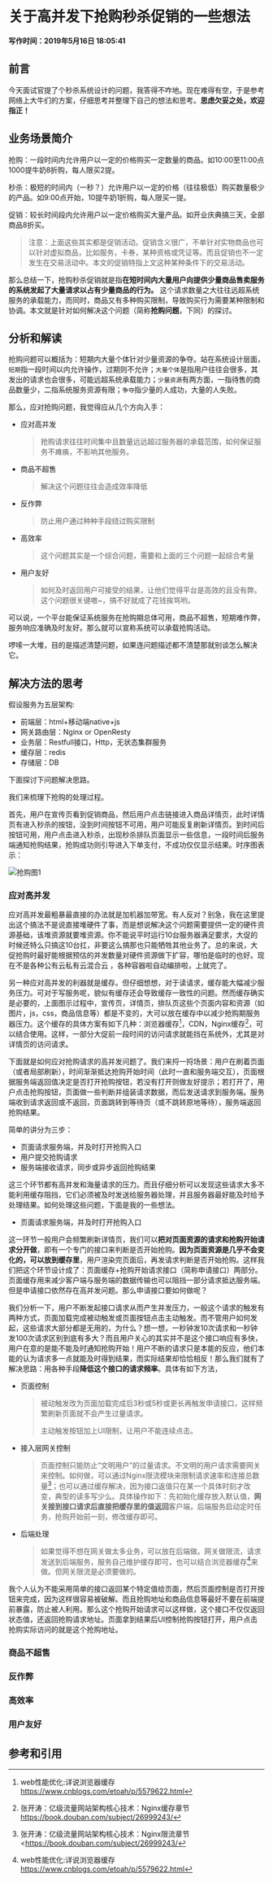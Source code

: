 # 关于高并发下抢购秒杀促销的一些想法

**写作时间：2019年5月16日 18:05:41**

## 前言

今天面试官提了个秒杀系统设计的问题，我答得不咋地。现在难得有空，于是参考网络上大牛们的方案，仔细思考并整理下自己的想法和思考。**思虑欠妥之处，欢迎指正！**

## 业务场景简介

抢购：一段时间内允许用户以一定的价格购买一定数量的商品。如10:00至11:00点1000提牛奶8折购，每人限买2提。

秒杀：极短的时间内（一秒？）允许用户以一定的价格（往往极低）购买数量极少的产品。如9:00点开始，10提牛奶1折购，每人限买一提。

促销：较长时间段内允许用户以一定价格购买大量产品。如开业庆典搞三天，全部商品8折买。

>  注意：上面这些其实都是促销活动。促销含义很广，不单针对实物商品也可以针对虚拟商品，比如服务，卡券，某种资格或凭证等。而且促销也不一定发生在交易活动中。本文的促销特指上文这种某种条件下的交易活动。

那么总结一下，抢购秒杀促销就是指**在短时间内大量用户向提供少量商品售卖服务的系统发起了大量请求以占有少量商品的行为。** 这个请求数量之大往往远超系统服务的承载能力，而同时，商品又有多种购买限制，导致购买行为需要某种限制和协调。本文就是针对如何解决这个问题（简称**抢购问题**，下同）的探讨。

## 分析和解读

抢购问题可以概括为：短期内大量个体针对少量资源的争夺。站在系统设计层面，`短期`指一段时间以内允许操作，过期则不允许；`大量个体`是指用户往往会很多，其发出的请求也会很多，可能远超系统承载能力；`少量资源`有两方面，一指待售的商品数量少，二指系统服务资源有限；`争夺`指少量的人成功，大量的人失败。

那么，应对抢购问题，我觉得应从几个方向入手：

- 应对高并发

  > 抢购请求往往时间集中且数量远远超过服务器的承载范围，如何保证服务不瘫痪，不影响其他服务。

- 商品不超售

  > 解决这个问题往往会造成效率降低

- 反作弊

  > 防止用户通过种种手段绕过购买限制
- 高效率

  > 这个问题其实是一个综合问题，需要和上面的三个问题一起综合考量


- 用户友好

  > 如何及时返回用户可接受的结果，让他们觉得平台是高效的且没有弊。这个问题很关键嗷~，搞不好就成了花钱挨骂哟。

可以说，一个平台能保证系统服务在抢购期总体可用，商品不超售，短期难作弊，服务响应准确及时友好。那么就可以宣称系统可以承载抢购活动。

啰嗦一大堆，目的是描述清楚问题，如果连问题描述都不清楚那就别谈怎么解决它。



## 解决方法的思考

假设服务为五层架构:

- 前端层：html+移动端native+js
- 网关路由层：Nginx or OpenResty
- 业务层：Restfull接口，Http，无状态集群服务
- 缓存层：redis
- 存储层：DB

下面探讨下问题解决思路。

我们来梳理下抢购的处理过程。

首先，用户在宣传页看到促销商品，然后用户点击链接进入商品详情页，此时详情页有进入秒杀的按钮，没到时间按钮不可用，用户可能反复刷新详情页。到时间后按钮可用，用户点击进入秒杀，出现秒杀排队页面显示一些信息，一段时间后服务端通知抢购结果，抢购成功则引导进入下单支付，不成功仅仅显示结果。时序图表示：

![抢购图1](抢购图1.png)

### 应对高并发

应对高并发最粗暴最直接的办法就是加机器加带宽。有人反对？别急，我在这里提出这个搞法不是说直接堆硬件了事，而是想说解决这个问题需要提供一定的硬件资源基础，该堆资源就要堆资源。你不能说平时运行10台服务器满足要求，大促的时候还特么只搞这10台扛，非要这么搞那也只能牺牲其他业务了。总的来说，大促抢购时最好能根据预估的并发数量对硬件资源做下扩容，哪怕是临时的也好。现在不是各种公有云私有云混合云 ，各种容器啦自动编排啦，上就完了。

另一种应对高并发的利器就是缓存。但仔细想想，对于读请求，缓存能大幅减少服务压力。可对于写服务呢，貌似有缓存还会导致缓存一致性的问题。然而缓存确实是必要的，上面图示过程中，宣传页，详情页，排队页这些个页面内容和资源（如图片，js，css，商品信息等）都是不变的，大可以放在缓存中以减少抢购期服务器压力。这个缓存的具体方案有如下几种：浏览器缓存[^1]，CDN，Nginx缓存[^2]，可以结合使用。这样，一部分大促前一段时间的访问请求就能挡在系统外，尤其是对详情页的访问请求。

下面就是如何应对抢购请求的高并发问题了。我们来捋一捋场景：用户在刷着页面（或者局部刷新），时间渐渐抵达抢购开始时间（此时一直和服务端交互），页面根据服务端返回值决定是否打开抢购按钮，若没有打开则做友好提示；若打开了，用户点击抢购按钮，页面做一些判断并组装请求数据，而后发送请求到服务端。服务端收到请求返回或不返回，页面跳转到等待页（或不跳转原地等待），服务端返回抢购结果。

简单的讲分为三步：

- 页面请求服务端，并及时打开抢购入口
- 用户提交抢购请求
- 服务端接收请求，同步或异步返回抢购结果

这三个环节都有高并发和海量请求的压力。而且仔细分析可以发现这些请求大多不能利用缓存阻挡，它们必须被及时发送给服务器处理，并且服务器最好能及时给予处理结果。如何处理这些问题，下面是我的一些想法。

- 页面请求服务端，并及时打开抢购入口

这一环节一般用户会频繁刷新详情页，我们可以**把对页面资源的请求和抢购开始请求分开做**，即有一个专门的接口来判断是否开始抢购。**因为页面资源是几乎不会变化的，可以放到缓存里**，用户渲染完页面后，再发请求判断是否开始抢购。这样我们把这个环节设计成了：页面缓存+抢购开始请求接口（简称申请接口）两部分。页面缓存用来减少客户端与服务端的数据传输也可以阻挡一部分请求抵达服务端。但是申请接口依然存在高并发问题。那么申请接口要如何做呢？

我们分析一下，用户不断发起接口请求从而产生并发压力，一般这个请求的触发有两种方式，页面加载完成被动触发或页面按钮点击主动触发。而不管用户如何发起，这些请求大部分都是无用的，为什么？想一想，一秒钟发10次请求和一秒钟发100次请求区别到底有多大？而且用户关心的其实并不是这个接口响应有多快，用户在意的是能不能及时通知抢购开始！用户不断的请求只是本能的反应，他们本能的认为请求多一点就能及时得到结果，而实际结果却恰恰相反！那么我们就有了解决思路：用各种手段**降低这个接口的请求频率**。具体有如下方法，

- 页面控制

  > 被动触发改为页面加载完成后3秒或5秒或更长再触发申请接口，这样频繁刷新页面就不会产生过量请求。
  >
  > 主动触发按钮加上UI限制，让用户不能连续点击。

- 接入层网关控制

  > 页面控制只能防止“文明用户”的过量请求。不文明的用户请求需要网关来控制。如何做，可以通过Nginx限流模块来限制请求速率和连接总数量[^3]；也可以通过缓存解决，因为接口返值只在某一个具体时刻才改变，典型的读多写少么。具体操作如下：先初始化缓存放入默认值，**网关接到接口请求后直接把缓存里的值返回**客户端，后端服务启动定时任务，抢购开始前一刻，修改缓存即可。

- 后端处理

  > 如果觉得不想在网关做太多业务，可以放在后端做。网关做限流，请求发送到后端服务，服务自己维护缓存即可，也可以结合浏览器缓存[^1]来做。但网关限流是必须要做的。



我个人认为不能采用简单的接口返回某个特定值给页面，然后页面控制是否打开按钮来完成，因为这样很容易被破解。而且抢购地址和商品信息等最好不要在前端提前暴露，防止被人利用。那么这个抢购开始请求可以这样做，这个接口不仅仅返回状态值，还返回抢购请求地址。页面拿到结果后UI控制抢购按钮打开，用户点击抢购实际访问的就是这个抢购地址。







### 商品不超售







### 反作弊







### 高效率







### 用户友好





## 参考和引用

[^1]: web性能优化:详说浏览器缓存  <https://www.cnblogs.com/etoah/p/5579622.html>
[^2]: 张开涛：亿级流量网站架构核心技术：Nginx缓存章节 <https://book.douban.com/subject/26999243/>
[^3]: 张开涛：亿级流量网站架构核心技术：Nginx限流章节 <https://book.douban.com/subject/26999243/